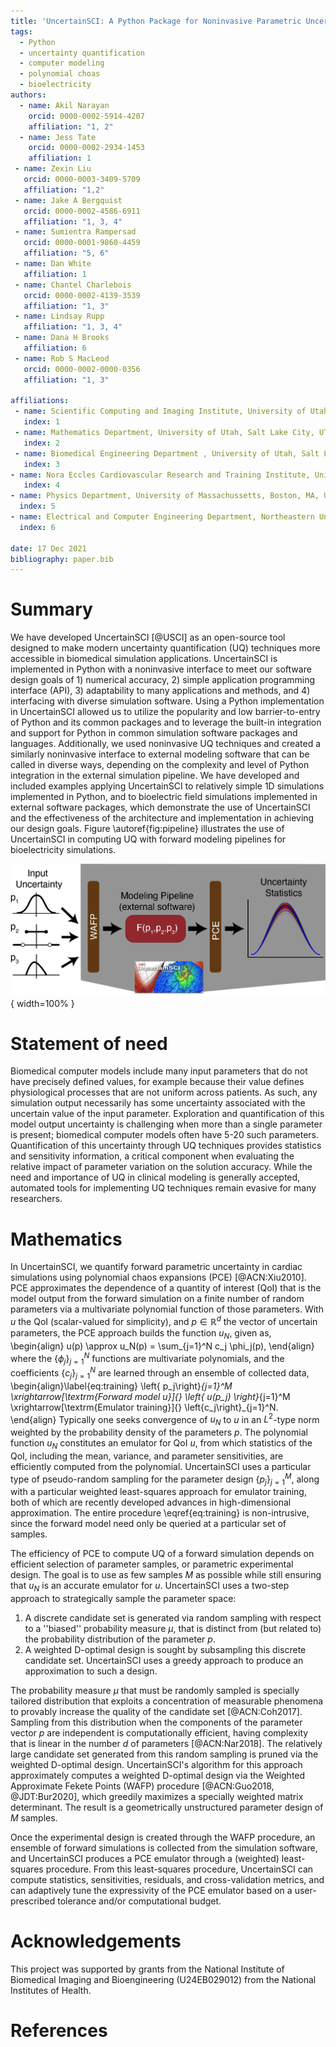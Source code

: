 ```yaml
---
title: 'UncertainSCI: A Python Package for Noninvasive Parametric Uncertainty Quantification of Simulation Pipelines'
tags:
  - Python
  - uncertainty quantification
  - computer modeling
  - polynomial choas
  - bioelectricity
authors:
  - name: Akil Narayan
    orcid: 0000-0002-5914-4207
    affiliation: "1, 2"
  - name: Jess Tate
    orcid: 0000-0002-2934-1453
    affiliation: 1
 - name: Zexin Liu
   orcid: 0000-0003-3409-5709
   affiliation: "1,2" 
 - name: Jake A Bergquist
   orcid: 0000-0002-4586-6911
   affiliation: "1, 3, 4" 
 - name: Sumientra Rampersad
   orcid: 0000-0001-9860-4459
   affiliation: "5, 6"
 - name: Dan White
   affiliation: 1
 - name: Chantel Charlebois
   orcid: 0000-0002-4139-3539
   affiliation: "1, 3" 
 - name: Lindsay Rupp
   affiliation: "1, 3, 4" 
 - name: Dana H Brooks
   affiliation: 6
 - name: Rob S MacLeod
   orcid: 0000-0002-0000-0356
   affiliation: "1, 3" 
       
affiliations:
 - name: Scientific Computing and Imaging Institute, University of Utah, Salt Lake City, UT, USA
   index: 1
 - name: Mathematics Department, University of Utah, Salt Lake City, UT, USA
   index: 2
 - name: Biomedical Engineering Department , University of Utah, Salt Lake City, UT, USA
   index: 3
- name: Nora Eccles Cardiovascular Research and Training Institute, University of Utah, Salt Lake City, UT, USA
   index: 4
- name: Physics Department, University of Massachussetts, Boston, MA, USA
  index: 5
- name: Electrical and Computer Engineering Department, Northeastern University, Boston, MA, USA
  index: 6

date: 17 Dec 2021
bibliography: paper.bib
---
```


# Summary

We have developed UncertainSCI [@USCI] as an open-source tool designed to make modern uncertainty quantification (UQ) techniques more accessible in biomedical simulation applications. UncertainSCI is implemented in Python with a noninvasive interface to meet our software design goals of 1) numerical accuracy, 2) simple application programming interface (API), 3) adaptability to many applications and methods, and 4) interfacing with diverse simulation software.  Using a Python implementation in UncertainSCI allowed us to utilize the popularity and low barrier-to-entry of Python and its common packages and to leverage the built-in integration and support for Python in common simulation software packages and languages. Additionally, we used noninvasive UQ techniques and created a similarly noninvasive interface to external modeling software that can be called in diverse ways, depending on the complexity and level of Python integration in the external simulation pipeline. We have developed and included examples applying UncertainSCI to relatively simple 1D simulations implemented in Python, and to bioelectric field simulations implemented in external software packages, which demonstrate the use of UncertainSCI and the effectiveness of the architecture and implementation in achieving our design goals. Figure \autoref{fig:pipeline} illustrates the use of UncertainSCI in computing UQ with forward modeling pipelines for bioelectricity simulations.  

![User pipeline for UncertainSCI.  After the user inputs parameter distributions, UncertainSCI will compute an efficient sampling scheme.  The parameter samples are run through the targeted modeling pipeline, which can be implemented in external software tools.  The computed solutions are collected and compiled into relevant statistics with UncertainSCI. \label{fig:pipeline}](UncertainSCI_pipeline.png){ width=100% }


# Statement of need

Biomedical computer models include many input parameters that do not have precisely defined values, for example because their value defines physiological processes that are not uniform across patients. As such, any simulation output necessarily has some uncertainty associated with the uncertain value of the input parameter. Exploration and quantification of this model output uncertainty is challenging when more than a single parameter is present; biomedical computer models often have 5-20 such parameters. Quantification of this uncertainty through UQ techniques provides statistics and sensitivity information, a critical component when evaluating the relative impact of parameter variation on the solution accuracy. While the need and importance of UQ in clinical modeling is generally accepted, automated tools for implementing UQ techniques remain evasive for many researchers.


# Mathematics

In UncertainSCI, we quantify forward parametric uncertainty in cardiac simulations using polynomial chaos expansions (PCE) [@ACN:Xiu2010]. PCE approximates the dependence of a quantity of interest (QoI) that is the model output from the forward simulation on a finite number of random parameters via a multivariate polynomial function of those parameters. With $u$ the QoI (scalar-valued for simplicity), and $p \in \mathbb{R}^d$ the vector of uncertain parameters, the PCE approach builds the function $u_N$, given as,
\begin{align}
  u(p) \approx u_N(p) = \sum_{j=1}^N c_j \phi_j(p),
\end{align}
where the $\{\phi_j\}_{j=1}^N$ functions are multivariate polynomials, and the coefficients $\{c_j\}_{j=1}^N$ are learned through an ensemble of collected data,
\begin{align}\label{eq:training}
  \left\{ p_j\right\}_{j=1}^M \xrightarrow[\textrm{Forward model $u$}]{} \left\{ u(p_j) \right\}_{j=1}^M \xrightarrow[\textrm{Emulator training}]{} \left\{c_j\right\}_{j=1}^N.
\end{align}
Typically one seeks convergence of $u_N$ to $u$ in an $L^2$-type norm weighted by the probability density of the parameters $p$. The polynomial function $u_N$ constitutes an emulator for QoI $u$, from which statistics of the QoI, including the mean, variance, and parameter sensitivities, are efficiently computed from the polynomial. UncertainSCI uses a particular type of pseudo-random sampling for the parameter design $\{p_j\}_{j=1}^M$, along with a particular weighted least-squares approach for emulator training, both of which are recently developed advances in high-dimensional approximation. The entire procedure \eqref{eq:training} is non-intrusive, since the forward model need only be queried at a particular set of samples.

The efficiency of PCE to compute UQ of a forward simulation depends on efficient selection of parameter samples, or parametric experimental design.  The goal is to use as few samples $M$ as possible while still ensuring that $u_N$ is an accurate emulator for $u$. UncertainSCI uses a two-step approach to strategically sample the parameter space:
1.  A discrete candidate set is generated via random sampling with respect to a ''biased'' probability measure $\mu$, that is distinct from (but related to) the probability distribution of the parameter $p$.
2. A weighted D-optimal design is sought by subsampling this discrete candidate set. UncertainSCI uses a greedy approach to produce an approximation to such a design.

The probability measure $\mu$ that must be randomly sampled is specially tailored distribution that exploits a concentration of measurable phenomena to provably increase the quality of the candidate set [@ACN:Coh2017].  Sampling from this distribution when the components of the parameter vector $p$ are independent is computationally efficient, having complexity that is linear in the number $d$ of parameters [@ACN:Nar2018]. The relatively large candidate set generated from this random sampling is pruned via the weighted D-optimal design. UncertainSCI's algorithm for this approach approximately computes a weighted D-optimal design via the Weighted Approximate Fekete Points (WAFP) procedure [@ACN:Guo2018, @JDT:Bur2020], which greedily maximizes a specially weighted matrix determinant. The result is a geometrically unstructured parameter design of $M$ samples.

Once the experimental design is created through the WAFP procedure, an ensemble of forward simulations is collected from the simulation software, and UncertainSCI produces a PCE emulator through a (weighted) least-squares procedure. From this least-squares procedure, UncertainSCI can compute statistics, sensitivities, residuals, and cross-validation metrics, and can adaptively tune the expressivity of the PCE emulator based on a user-prescribed tolerance and/or computational budget.

# Acknowledgements

This project was supported by grants from the National Institute of Biomedical Imaging and Bioengineering (U24EB029012) from the National Institutes of Health.

# References

